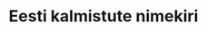 ---
title: Eesti kalmistute nimekiri
title_en: 'List of Estonian Graveyards'
notes: Eesti kalmistute nimekiri annab ülevaate kõigist Eesti kalmistustest.
notes_en: ''
category:
  - Piirkonnad ja linnad
category_en:
  - Regions and Cities
resources:
  - name: kalmistud
    url: 'https://www.kalmistud.ee/haudi?filter_kalmistud_nimi=Kalmistu+nimi&action=kalmistud'
    format: HTML
    interactive: 'False'
license: OTHER
update_freq: 'http://purl.org/linked-data/sdmx/2009/code#freq-A'
organization: HAUDI
maintainer_name: ''
maintainer_email: ''
maintainer_phone: ''
date_issued: '2020-03-28T15:09:42.357Z'
date_modified: 2020/11/20
---